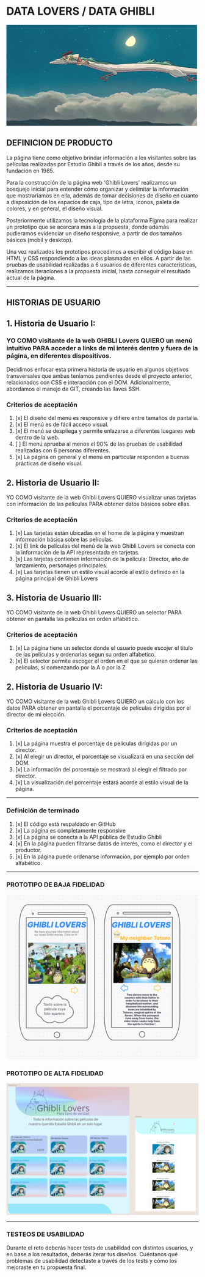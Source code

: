 # DATA LOVERS / DATA GHIBLI
![ghibli](src/imagenes/chihirobanner.gif)

## DEFINICION DE PRODUCTO
La página tiene como objetivo brindar información a los visitantes sobre las películas realizadas por Estudio Ghibli a través de los años, desde su fundación en 1985.

Para la construcción de la página web 'Ghibli Lovers' realizamos un bosquejo inicial para entender cómo organizar y delimitar la información que mostraríamos en ella, además de tomar decisiones de diseño en cuanto a disposición de los espacios de caja, tipo de letra, íconos, paleta de colores, y en general, el diseño visual.

Posteriormente utilizamos la tecnología de la plataforma Figma para realizar un prototipo que se acercara más a la propuesta, donde además pudieramos evidenciar un diseño responsive, a partir de dos tamaños básicos (mobil y desktop).

Una vez realizados los prototipos procedimos a escribir el código base en HTML y CSS respondiendo a las ideas plasmadas en ellos. A partir de las pruebas de usabilidad realizadas a 6 usuarios de diferentes características, realizamos iteraciones a la propuesta inicial, hasta conseguir el resultado actual de la página.

***

## HISTORIAS DE USUARIO

## 1. Historia de Usuario I:
### YO COMO visitante de la web GHIBLI Lovers QUIERO un menú intuitivo PARA acceder a links de mi interés dentro y fuera de la página, en diferentes dispositivos.

Decidimos enfocar esta primera historia de usuario en algunos objetivos transversales que ambas teníamos pendientes desde el proyecto anterior, relacionados con CSS e interacción con el DOM. Adicionalmente, abordamos el manejo de GIT, creando las llaves SSH.

### Criterios de aceptación
1. [x] El diseño del menú es responsive y difiere entre tamaños de pantalla.
2. [x] El menú es de fácil acceso visual.
3. [x] El menú se despliega y permite enlazarse a diferentes luegares web dentro de la web.
4. [ ] El menú aprueba al menos el 90% de las pruebas de usabilidad realizadas con 6 personas diferentes.
5. [x] La página en general y el menú en particular responden a buenas prácticas de diseño visual.


## 2. Historia de Usuario II:
YO COMO visitante de la web Ghibli Lovers QUIERO visualizar unas tarjetas con información de las películas PARA obtener datos básicos sobre ellas.

### Criterios de aceptación
1. [x] Las tarjetas están ubicadas en el home de la página y muestran información básica sobre las películas.
2. [x] El link de películas del menú de la web Ghibli Lovers se conecta con la información de la API representada en tarjetas.
3. [x] Las tarjetas contienen información de la película: Director, año de lanzamiento, personajes principales.
4. [x] Las tarjetas tienen un estilo visual acorde al estilo definido en la página principal de Ghibli Lovers

## 3. Historia de Usuario III:
YO COMO visitante de la web Ghibli Lovers QUIERO un selector PARA obtener en pantalla las películas en orden alfabético.

### Criterios de aceptación
1. [x] La página tiene un selector donde el usuario puede escojer el titulo de las peliculas y ordenarlas segun su orden alfabetico.
2. [x] El selector permite escoger el orden en el que se quieren ordenar las películas, si comenzando por la A o por la Z

## 2. Historia de Usuario IV:
YO COMO visitante de la web Ghibli Lovers QUIERO un cálculo con los datos PARA obtener en pantalla el porcentaje de películas dirigidas por el director de mi elección.

### Criterios de aceptación
1. [x] La página muestra el porcentaje de películas dirigidas por un director.
2. [x] Al elegir un director, el porcentaje se visualizará en una sección del DOM.
3. [x] La información del porcentaje se mostrará al elegir el filtrado por director.
4. [x] La visualización del porcentaje estará acorde al estilo visual de la página.
 
***

### Definición de terminado
1. [x] El código está respaldado en GitHub
2. [x] La página es completamente responsive
3. [x] La página se conecta a la API pública de Estudio Ghibli
4. [x] En la página pueden filtrarse datos de interés, como el director y el productor.
5. [x] En la página puede ordenarse información, por ejemplo por orden alfabético.

***

### PROTOTIPO DE BAJA FIDELIDAD

![bajaInicial](src/imagenes/baja1.png)

### PROTOTIPO DE ALTA FIDELIDAD

![altaInicial](src/imagenes/alta.bmp)

***

### TESTEOS DE USABILIDAD
Durante el reto deberás hacer tests de usabilidad con distintos usuarios, y en base a los resultados, deberás iterar tus diseños. Cuéntanos qué problemas de usabilidad detectaste a través de los tests y cómo los mejoraste en tu propuesta final.

